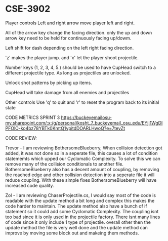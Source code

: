 # CSE-3902

Player controls
Left and right arrow move player left and right.

All of the arrow key change the facing direction. only the up and down arrow key need to be held for continuously facing up/dowm.

Left shift for dash depending on the left right facing direction.

'z' makes the player jump. and 'x' let the player shoot projectile.

Number keys (1, 2, 3, 4, 5.) should be used to have CupHead switch to a different projectile type.
As long as projectiles are unlocked.

Unlock shot patterns by picking up items.

CupHead will take damage from all enemies and projectiles

Other controls
Use 'q' to quit and 'r' to reset the program back to its initial state

CODE METRICS SPRINT 3
https://buckeyemailosu-my.sharepoint.com/:x:/g/personal/kosht_7_buckeyemail_osu_edu/EYji1WgDIPFOlO-ko4bz78YBTk0KmtQ1vpitdDOARLHwoQ?e=7tevZt

CODE REVIEW:

Trevor -
I am reviewing BothersomeBlueberry, 
When collision detection got added, it was not done so in a seperate file, this causes a lot of condition statememts which upped our Cyclomatic Complexity. To solve this we can remove many of the collision conditionals to another file. 
BothersomeBlueberry also has a decent amount of coupling, by removing the reached edge and other collision detection into a seperate file it will reduce coupling. 
With these simple fixes BothersomeBlueberry will have increased code quality.

Zol - 
I am reviewing ChaserProjectile.cs,
I would say most of the code is readable with the update method a bit long and complex this makes the code harder to maintain.
The update method also have a bunch of if statement so it could add some Cyclomatic Complexity.
The coupling isnt too bad since it is only used in the projectile factory.
There isnt many lines of code since it only include 1 type of projectile.
overall other then the update method the file is very well done and the update method can improve by moving some block out and makeing them methods.


